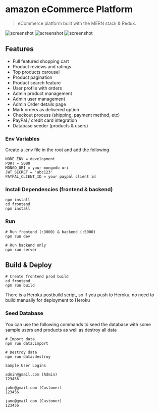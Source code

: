 # amazon eCommerce Platform

> eCommerce platform built with the MERN stack & Redux.

![screenshot](https://github.com/prakalpshakya31/amazon/blob/master/uploads/Screenshot%202021-09-21%20102444.png)
![screenshot](https://github.com/prakalpshakya31/amazon/blob/master/uploads/Screenshot%202021-09-21%20102637.png)
![screenshot](https://github.com/prakalpshakya31/amazon/blob/master/uploads/Screenshot%202021-09-21%20102911.png)

## Features

- Full featured shopping cart
- Product reviews and ratings
- Top products carousel
- Product pagination
- Product search feature
- User profile with orders
- Admin product management
- Admin user management
- Admin Order details page
- Mark orders as delivered option
- Checkout process (shipping, payment method, etc)
- PayPal / credit card integration
- Database seeder (products & users)

### Env Variables

Create a .env file in the root and add the following

```
NODE_ENV = development
PORT = 5000
MONGO_URI = your mongodb uri
JWT_SECRET = 'abc123'
PAYPAL_CLIENT_ID = your paypal client id
```

### Install Dependencies (frontend & backend)

```
npm install
cd frontend
npm install
```

### Run

```
# Run frontend (:3000) & backend (:5000)
npm run dev

# Run backend only
npm run server
```

## Build & Deploy

```
# Create frontend prod build
cd frontend
npm run build
```

There is a Heroku postbuild script, so if you push to Heroku, no need to build manually for deployment to Heroku

### Seed Database

You can use the following commands to seed the database with some sample users and products as well as destroy all data

```
# Import data
npm run data:import

# Destroy data
npm run data:destroy
```

```
Sample User Logins

admin@gmail.com (Admin)
123456

john@gmail.com (Customer)
123456

jane@gmail.com (Customer)
123456
```
